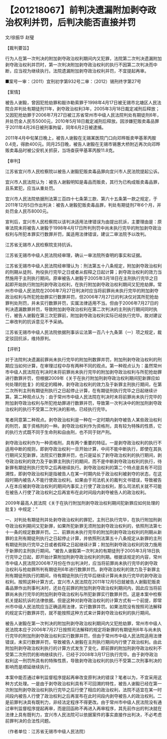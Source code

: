 # 【201218067】前判决遗漏附加剥夺政治权利并罚，后判决能否直接并罚

文/徐振华 赵璧

【裁判要旨】

行为人在第一次判决的附加剥夺政治权利期间内又犯罪，法院第二次判决遗漏附加剥夺政治权利并罚时，第一次判决附加剥夺政治权利的执行不因第二次判决而中断，应当视为继续执行。法院遗漏附加剥夺政治权利并罚，不宜提起再审。

■案号一审：（2011）宜刑初字第932号二审：（2012）锡刑终字第27号

【案情】

被告人谢毅，曾因犯抢劫罪和敲诈勒索罪于1998年4月17日被无锡市北塘区人民法院合并判处有期徒刑11年，剥夺政治权利3年，2005年3月18日裁定减刑后释放；又因犯抢劫罪于2006年7月27日被江苏省常州市中级人民法院判处有期徒刑6年，并处罚金人民币5000元，2010年5月18日裁定减刑后释放。因涉嫌犯贩卖毒品罪于2011年4月26日被刑事拘留，同年6月2日被逮捕。

2011年4月中旬某日晚上，被告人谢毅在无锡某医院门口向邓晔贩卖甲基苯丙胺0.4克，得款400元。同月25日晚，被告人谢毅在无锡市锡惠大桥附近再次向邓晔贩卖毒品时被公安机关抓获，当场查获甲基苯丙胺11.8克。

【审判】

江苏省宜兴市人民检察院以被告人谢毅犯贩卖毒品罪向宜兴市人民法院提起公诉。

宜兴市人民法院认为：被告人谢毅明知是毒品而贩卖，其行为已构成贩卖毒品罪，且系累犯，应当从重处罚。

宜兴市人民法院依据刑法第三百四十七条第三款、第六十五条第一款之规定，于2011年12月5日作出判决：被告人谢毅犯贩卖毒品罪，判处有期徒刑7年6个月，并处罚金人民币8000元。

宣判后，宜兴市人民检察院以该判决适用法律错误为由提出抗诉，主要理由是：原审法院未将被告人谢毅于1998年4月17日所判刑罚中尚未执行完毕的附加剥夺政治权利与所犯本罪实行数罪并罚，属适用法律错误，建议二审法院予以改判。

江苏省无锡市人民检察院支持抗诉。

江苏省无锡市中级人民法院经审理，确认一审法院所查明的事实和证据。

江苏省无锡市中级人民法院经审理认为：刑法第五十八条规定，附加剥夺政治权利的刑期从徒刑、拘役执行完毕之日或者从假释之日起计算；剥夺政治权利的效力当然施用于主刑执行期间。原审被告人谢毅于2005年3月18日在主刑执行完毕之日起即开始执行附加刑剥夺政治权利，在执行附加剥夺政治权利期间又犯抢劫罪。常州市中级人民法院在2006年7月27日判决时应当将前罪尚未执行完毕的附加剥夺政治权利与所犯抢劫罪实行数罪并罚，但2006年7月27日的判决仅对其所犯抢劫罪判处刑罚，并未实行数罪并罚，实属法律适用不当。但由于2006年7月27日的判决遗漏数罪并罚，导致附加剥夺政治权利在第二次判决的主刑执行期间同时执行，被告人谢毅在第三次犯罪前，附加剥夺政治权利实际已经执行完毕。故对建议二审改判的抗诉意见不予采纳。

江苏省无锡市中级人民法院依据刑事诉讼法第一百八十九条第（一）项之规定，裁定驳回抗诉，维持原判。

【评析】

对于法院判决遗漏前罪尚未执行完毕的附加刑数罪并罚，附加刑剥夺政治权利的刑期应当如何计算，在审理过程中存有两种不同的观点。第一种观点认为：虽然常州市中级人民法院在判决时未将前罪尚未执行完毕的附加剥夺政治权利与所犯抢劫罪进行数罪并罚，但根据2009年《关于在执行附加刑剥夺政治权利期间犯新罪应如何处理的批复》的规定的精神，剥夺政治权利的效力及于新罪主刑执行期间，在第二次所判主刑有期徒刑执行之日起停止计算，在有期徒刑执行完毕之日起继续计算。第二种观点认为：由于常州市中级人民法院在判决时未将前罪尚未执行完毕的附加剥夺政治权利与所犯抢劫罪进行数罪并罚，导致第一次判决中的附加刑剥夺政治权利的执行不受第二次判决的影响，已经执行完毕。

笔者同意第二种观点。剥夺政治权利是一种在一定时期内剥夺被告人某些政治权利的刑罚，属于资格刑的一种。剥夺政治权利作为资格刑，具有较为特殊的性质，它的执行方式既不同于生命刑和自由刑，也不同于财产刑。

剥夺政治权利作为一种资格刑，具有两个重要的特征。一是剥夺政治权利的执行不适用中断的规则，即剥夺政治权利一旦开始计算，中间不能中断执行，即使在其执行期间又犯新罪，法院实行数罪并罚，也只是延长了剥夺政治权利的执行期间，剥夺政治权利的效力及于新罪主刑执行的期间，而不是中断剥夺政治权利的执行，待新罪有期徒刑执行完毕之后再继续执行。剥夺政治权利的第二个特点是具有不可回溯性，即剥夺政治权利是指被告人在某一时期内处于政治权利被剥夺的状态，在这段时期内被告人不能行使政治权利。如果由于司法机关的裁判文书错误，导致被告人在本应被剥夺政治权利的期间内事实上行使了政治权利，那么司法机关就不可能在被告人行使了政治权利之后再宣布在此时间段内剥夺被告人的政治权利。

2009年最高人民法院《关于在执行附加刑剥夺政治权利期间犯新罪应如何处理的批复》中规定："

一、对判处有期徒刑并处剥夺政治权利的罪犯，主刑已执行完毕，在执行附加刑剥夺政治权利期间又犯新罪，如果所犯新罪无须附加剥夺政治权利的，依照刑法第七十一条的规定数罪并罚。二、前罪尚未执行完毕的附加刑剥夺政治权利的刑期从新罪的主刑有期徒刑执行之日起停止计算，并依照刑法第五十八条规定从新罪的主刑有期徒刑执行完毕之日或者假释之日起继续计算；附加刑剥夺政治权利的效力施用于新罪的主刑执行期间。"被告人谢毅第一次判决的有期徒刑于2005年3月18日执行完毕之日起，即开始计算附加刑剥夺政治权利的刑期。根据该规定的内容，常州市中级人民法院2006年7月份在作出判决时，应当将前罪尚未执行完毕的剥夺政治权利与抢劫罪所判有期徒刑6年进行数罪并罚。剥夺政治权利的效力及于新罪主刑有期徒刑执行的期间，待有期徒刑执行完毕后继续计算尚未执行完毕的剥夺政治权利。按照这种计算方式，宜兴市人民法院在2011年12月5日就被告人谢毅犯贩卖毒品罪作出刑事判决时，还处在前罪的附加刑剥夺政治权利期间内，因此应当将前罪尚未执行完毕的附加刑剥夺政治权利与所犯新罪实行数罪并罚。这是本案中检察机关提起抗诉的法律依据。但是这种对剥夺政治权利的计算方式有一个前提，即常州市中级人民法院应当正确适用法律，实行数罪并罚。如果法院没有按照司法解释的规定实行数罪并罚，就不能按照这种方式来计算剥夺政治权利的执行期间。

被告人谢毅在第一次判决的附加刑剥夺政治权利期间内又犯抢劫罪，常州市中级人民法院本应于2006年7月27日按照司法解释的规定将新罪的有期徒刑6年与尚未执行完毕的附加刑剥夺政治权利实行数罪并罚，但由于常州市中级人民法院适用法律错误，未实行数罪并罚，导致被告人谢毅在主刑执行期间内行使了政治权利。由此附加刑剥夺政治权利执行的计算方式发生了变化，即前罪的附加刑剥夺政治权利不受第二次刑罚的影响继续执行，已经于2008年3月17日执行完毕。由于剥夺政治权利这一刑罚所具有的特殊性质，导致剥夺政治权利的执行不受第二次刑事判决的影响而是顺延继续执行。

本案中能否通过审判监督程序提起再审改变原判决的错误？笔者以为，不宜采用这种方式处理。一是由于剥夺政治权利具有不可回溯的特性，被告人谢毅已经在第一次附加刑剥夺政治权利执行完毕之后行使了相应的政治权利，法院不适宜在某一时间段内被告人行使了政治权利之后再宣布在此时间段内剥夺被告人的政治权利。二是前罪判决具有既判力，非经法定程序不得更改。由于常州市中级人民法院没有通过审判监督程序提起再审，而是回函称不再进入再审程序，其先前作出的判决就在法律上具有既判力，宜兴市人民法院可以依据案件的事实直接作出判决，不必考虑前罪判决的合法性问题。

（作者单位：江苏省无锡市中级人民法院）